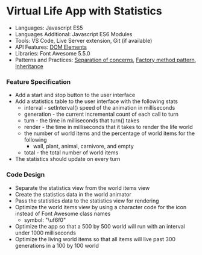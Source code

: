 
# Virtual Life App with Statistics

* Languages: Javascript ES5
* Languages Additional: Javascript ES6 Modules
* Tools: VS Code, Live Server extension, Git (if available)
* API Features: [DOM Elements](http://codebasecamp.org/docs/Javascript/developer.mozilla.org/en-US/docs/Web/API/Document_Object_Model.html)
* Libraries: Font Awesome 5.5.0
* Patterns and Practices: [Separation of concerns](http://codebasecamp.org/wikipedia/separation_of_concerns.html), [Factory method pattern](http://codebasecamp.org/wikipedia/factory_method_pattern.html), [Inheritance](http://codebasecamp.org/wikipedia/inheritance_oop.html)

### Feature Specification

* Add a start and stop button to the user interface
* Add a statistics table to the user interface with the following stats
	* interval - setInterval() speed of the animation in milliseconds
	* generation - the current incremental count of each call to turn
	* turn - the time in milliseconds that turn() takes
	* render - the time in milliseconds that it takes to render the life world
	* the number of world items and the percentage of world items for the following
		* wall, plant, animal, carnivore, and empty
	* total - the total number of world items
* The statistics should update on every turn

### Code Design

* Separate the statistics view from the world items view
* Create the statistics data in the world animator
* Pass the statistics data to the statistics view for rendering
* Optimize the world items view by using a character code for the icon instead of Font Awesome class names
	* symbol: "\uf6f0"
* Optimize the app so that a 500 by 500 world will run with an interval under 1000 milliseconds
* Optimize the living world items so that all items will live past 300 generations in a 100 by 100 world
